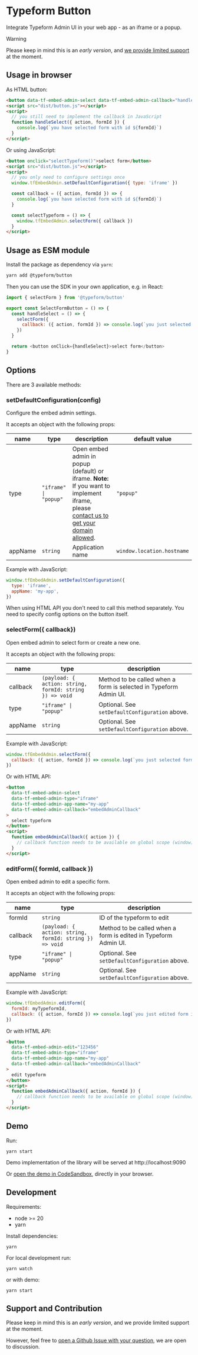 # Typeform Button

Integrate Typeform Admin UI in your web app - as an iframe or a popup.

> [!WARNING]
> Please keep in mind this is an _early version_, and [we provide limited support](https://github.com/Typeform/button/issues) at the moment.

## Usage in browser

As HTML button:

```html
<button data-tf-embed-admin-select data-tf-embed-admin-callback="handleSelect">select typeform</button>
<script src="dist/button.js"></script>
<script>
  // you still need to implement the callback in JavaScript
  function handleSelect({ action, formId }) {
    console.log(`you have selected form with id ${formId}`)
  }
</script>
```

Or using JavaScript:

```html
<button onclick="selectTypeform()">select form</button>
<script src="dist/button.js"></script>
<script>
  // you only need to configure settings once
  window.tfEmbedAdmin.setDefaultConfiguration({ type: 'iframe' })

  const callback = ({ action, formId }) => {
    console.log(`you have selected form with id ${formId}`)
  }

  const selectTypeform = () => {
    window.tfEmbedAdmin.selectForm({ callback })
  }
</script>
```

## Usage as ESM module

Install the package as dependency via `yarn`:

```bash
yarn add @typeform/button
```

Then you can use the SDK in your own application, e.g. in React:

```javascript
import { selectForm } from '@typeform/button'

export const SelectFormButton = () => {
  const handleSelect = () => {
    selectForm({
      callback: ({ action, formId }) => console.log(`you just selected form id: ${formId}`),
    })
  }

  return <button onClick={handleSelect}>select form</button>
}
```

## Options

There are 3 available methods:

### setDefaultConfiguration(config)

Configure the embed admin settings.

It accepts an object with the following props:

| name    | type                  | description                                                                                                                                                                                    | default value              |
| ------- | --------------------- | ---------------------------------------------------------------------------------------------------------------------------------------------------------------------------------------------- | -------------------------- |
| type    | `"iframe" \| "popup"` | Open embed admin in popup (default) or iframe. **Note:** If you want to implement iframe, please [contact us to get your domain allowed](https://www.typeform.com/help/contact/360000510012/). | `"popup"`                  |
| appName | `string`              | Application name                                                                                                                                                                               | `window.location.hostname` |

Example with JavaScript:

```javascript
window.tfEmbedAdmin.setDefaultConfiguration({
  type: 'iframe',
  appName: 'my-app',
})
```

When using HTML API you don't need to call this method separately. You need to specify config options on the button itself.

### selectForm({ callback})

Open embed admin to select form or create a new one.

It accepts an object with the following props:

| name     | type                                                    | description                                                       |
| -------- | ------------------------------------------------------- | ----------------------------------------------------------------- |
| callback | `(payload: { action: string, formId: string }) => void` | Method to be called when a form is selected in Typeform Admin UI. |
| type     | `"iframe" \| "popup"`                                   | Optional. See `setDefaultConfiguration` above.                    |
| appName  | `string`                                                | Optional. See `setDefaultConfiguration` above.                    |

Example with JavaScript:

```javascript
window.tfEmbedAdmin.selectForm({
  callback: ({ action, formId }) => console.log(`you just selected form id: ${formId}`),
})
```

Or with HTML API:

```html
<button
  data-tf-embed-admin-select
  data-tf-embed-admin-type="iframe"
  data-tf-embed-admin-app-name="my-app"
  data-tf-embed-admin-callback="embedAdminCallback"
>
  select typeform
</button>
<script>
  function embedAdminCallback({ action }) {
    // callback function needs to be available on global scope (window)
  }
</script>
```

### editForm({ formId, callback })

Open embed admin to edit a specific form.

It accepts an object with the following props:

| name     | type                                                    | description                                                     |
| -------- | ------------------------------------------------------- | --------------------------------------------------------------- |
| formId   | `string`                                                | ID of the typeform to edit                                      |
| callback | `(payload: { action: string, formId: string }) => void` | Method to be called when a form is edited in Typeform Admin UI. |
| type     | `"iframe" \| "popup"`                                   | Optional. See `setDefaultConfiguration` above.                  |
| appName  | `string`                                                | Optional. See `setDefaultConfiguration` above.                  |

Example with JavaScript:

```javascript
window.tfEmbedAdmin.editForm({
  formId: myTypeformId,
  callback: ({ action, formId }) => console.log(`you just edited form id: ${formId}`),
})
```

Or with HTML API:

```html
<button
  data-tf-embed-admin-edit="123456"
  data-tf-embed-admin-type="iframe"
  data-tf-embed-admin-app-name="my-app"
  data-tf-embed-admin-callback="embedAdminCallback"
>
  edit typeform
</button>
<script>
  function embedAdminCallback({ action, formId }) {
    // callback function needs to be available on global scope (window)
  }
</script>
```

## Demo

Run:

```shell
yarn start
```

Demo implementation of the library will be served at http://localhost:9090

Or [open the demo in CodeSandbox](https://codesandbox.io/s/github/Typeform/button), directly in your browser.

## Development

Requirements:

- node >= 20
- yarn

Install dependencies:

```shell
yarn
```

For local development run:

```shell
yarn watch
```

or with demo:

```shell
yarn start
```

## Support and Contribution

Please keep in mind this is an _early version_, and we provide limited support at the moment.

However, feel free to [open a Github Issue with your question](https://github.com/Typeform/button/issues), we are open to discussion.

